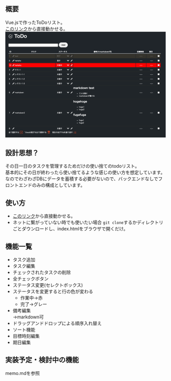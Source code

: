 ## 概要
Vue.jsで作ったToDoリスト。  
[このリンク](https://ukiuki-engineer.github.io/todo_vue/)から直接動かせる。  
![](image.png)
## 設計思想？
その日一日のタスクを管理するためだけの使い捨てのtodoリスト。  
基本的にその日が終わったら使い捨てるような感じの使い方を想定しています。
なのでわざわざDBにデータを蓄積する必要がないので、バックエンドなしでフロントエンドのみの構成としています。
## 使い方
- [このリンク](https://ukiuki-engineer.github.io/todo_vue/)から直接動かせる。
- ネットに繋がっていない時でも使いたい場合
```git clone```するかディレクトリごとダウンロードし、index.htmlをブラウザで開くだけ。  

## 機能一覧
- タスク追加
- タスク編集
- チェックされたタスクの削除
- 全チェックボタン
- ステータス変更(セレクトボックス)
- ステータスを変更すると行の色が変わる
  - 作業中→赤
  - 完了→グレー
- 備考編集  
→markdown可
- ドラッグアンドドロップによる順序入れ替え
- ソート機能
- 目標時刻編集
- 期日編集
## 実装予定・検討中の機能
memo.mdを参照
